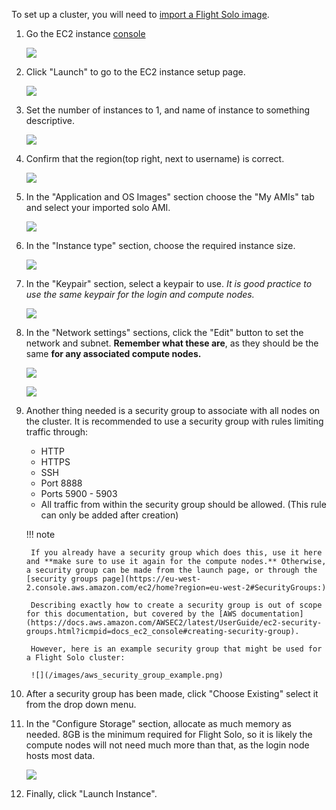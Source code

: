 
To set up a cluster, you will need to [import a Flight Solo image](/cluster_build_methods/get_flight_solo/import_solo_aws/).

1. Go the EC2 instance [console](https://eu-west-2.console.aws.amazon.com/ec2/home?region=eu-west-2#Instances:v=3;$case=tags:true%5C,client:false;$regex=tags:false%5C,client:false)

    ![](/images/aws_ec2_console_overview.png)

1. Click "Launch" to go to the EC2 instance setup page.

    ![](/images/aws_ec2.png)

1. Set the number of instances to 1, and name of instance to something descriptive.

    ![](/images/aws_ec2_single_instance.png)

1. Confirm that the region(top right, next to username) is correct.

    ![](/images/aws_region.png)

1. In the "Application and OS Images" section choose the "My AMIs" tab and select your imported solo AMI.

    ![](/images/aws_ec2_appandOS_myami.png)

1. In the "Instance type" section, choose the required instance size.

    ![](/images/aws_ec2_instance_type.png)

1. In the "Keypair" section, select a keypair to use. *It is good practice to use the same keypair for the login and compute nodes.*

    ![](/images/aws_ec2_keypair.png)

1. In the "Network settings" sections, click the "Edit" button to set the network and subnet. **Remember what these are**, as they should be the same **for any associated compute nodes.**


    ![](/images/aws_ec2_security.png)


    ![](/images/aws_ec2_security_edit.png)


1. Another thing needed is a security group to associate with all nodes on the cluster. It is recommended to use a security group with rules limiting traffic through:

    - HTTP
    - HTTPS
    - SSH
    - Port 8888
    - Ports 5900 - 5903
    - All traffic from within the security group should be allowed. (This rule can only be added after creation)


    !!! note

        If you already have a security group which does this, use it here and **make sure to use it again for the compute nodes.** Otherwise, a security group can be made from the launch page, or through the [security groups page](https://eu-west-2.console.aws.amazon.com/ec2/home?region=eu-west-2#SecurityGroups:)

        Describing exactly how to create a security group is out of scope for this documentation, but covered by the [AWS documentation](https://docs.aws.amazon.com/AWSEC2/latest/UserGuide/ec2-security-groups.html?icmpid=docs_ec2_console#creating-security-group).

        However, here is an example security group that might be used for a Flight Solo cluster:

        ![](/images/aws_security_group_example.png)

1. After a security group has been made, click "Choose Existing" select it from the drop down menu.

1. In the "Configure Storage" section, allocate as much memory as needed. 8GB is the minimum required for Flight Solo, so it is likely the compute nodes will not need much more than that, as the login node hosts most data.

    ![](/images/aws_ec2_storage.png)

1. Finally, click "Launch Instance".
